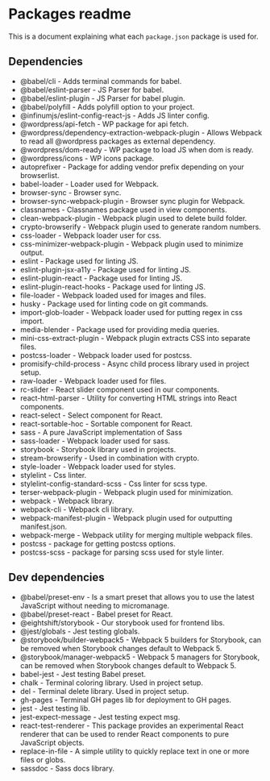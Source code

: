 # Packages readme

This is a document explaining what each `package.json` package is used for.

## Dependencies

* @babel/cli - Adds terminal commands for babel.
* @babel/eslint-parser - JS Parser for babel.
* @babel/eslint-plugin - JS Parser for babel plugin.
* @babel/polyfill - Adds polyfill option to your project.
* @infinumjs/eslint-config-react-js - Adds JS linter config.
* @wordpress/api-fetch - WP package for api fetch.
* @wordpress/dependency-extraction-webpack-plugin - Allows Webpack to read all @wordpress packages as external dependency.
* @wordpress/dom-ready - WP package to load JS when dom is ready.
* @wordpress/icons - WP icons package.
* autoprefixer - Package for adding vendor prefix depending on your browserlist.
* babel-loader - Loader used for Webpack.
* browser-sync - Browser sync.
* browser-sync-webpack-plugin - Browser sync plugin for Webpack.
* classnames - Classnames package used in view components.
* clean-webpack-plugin - Webpack plugin used to delete build folder.
* crypto-browserify - Webpack plugin used to generate random numbers.
* css-loader - Webpack loader user for css.
* css-minimizer-webpack-plugin - Webpack plugin used to minimize output.
* eslint - Package used for linting JS.
* eslint-plugin-jsx-a11y - Package used for linting JS.
* eslint-plugin-react - Package used for linting JS.
* eslint-plugin-react-hooks - Package used for linting JS.
* file-loader - Webpack loaded used for images and files.
* husky - Package used for linting code on git commands.
* import-glob-loader - Webpack loader used for putting regex in css import.
* media-blender - Package used for providing media queries.
* mini-css-extract-plugin - Webpack plugin extracts CSS into separate files.
* postcss-loader - Webpack loader used for postcss.
* promisify-child-process - Async child process library used in project setup.
* raw-loader - Webpack loader used for files.
* rc-slider - React slider component used in our components.
* react-html-parser - Utility for converting HTML strings into React components.
* react-select - Select component for React.
* react-sortable-hoc - Sortable component for React.
* sass - A pure JavaScript implementation of Sass
* sass-loader - Webpack loader used for sass.
* storybook - Storybook library used in projects.
* stream-browserify - Used in combination with crypto.
* style-loader - Webpack loader used for styles.
* stylelint - Css linter.
* stylelint-config-standard-scss - Css linter for scss type.
* terser-webpack-plugin - Webpack plugin used for minimization.
* webpack - Webpack library.
* webpack-cli - Webpack cli library.
* webpack-manifest-plugin - Webpack plugin used for outputting manifest.json.
* webpack-merge - Webpack utility for merging multiple webpack files.
* postcss - package for getting postcss options.
* postcss-scss - package for parsing scss used for style linter.

## Dev dependencies

* @babel/preset-env - Is a smart preset that allows you to use the latest JavaScript without needing to micromanage.
* @babel/preset-react - Babel preset for React.
* @eightshift/storybook - Our storybook used for frontend libs.
* @jest/globals - Jest testing globals.
* @storybook/builder-webpack5 - Webpack 5 builders for Storybook, can be removed when Storybook changes default to Webpack 5.
* @storybook/manager-webpack5 - Webpack 5 managers for Storybook, can be removed when Storybook changes default to Webpack 5.
* babel-jest - Jest testing Babel preset.
* chalk - Terminal coloring library. Used in project setup.
* del - Terminal delete library. Used in project setup.
* gh-pages - Terminal GH pages lib for deployment to GH pages.
* jest - Jest testing lib.
* jest-expect-message - Jest testing expect msg.
* react-test-renderer - This package provides an experimental React renderer that can be used to render React components to pure JavaScript objects.
* replace-in-file - A simple utility to quickly replace text in one or more files or globs.
* sassdoc - Sass docs library.

